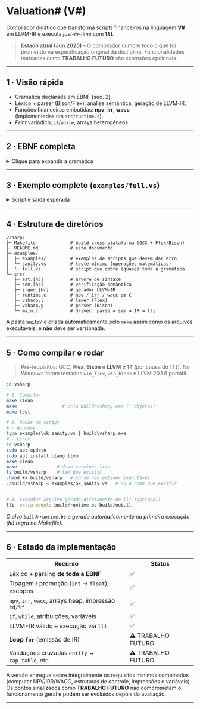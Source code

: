 # Valuation# (V#)

Compilador didático que transforma scripts financeiros na linguagem **V#** em
LLVM-IR e executa _just-in-time_ com **`lli`**.

> **Estado atual (Jun 2025)** – O compilador cumpre tudo o que foi prometido
> na especificação original da disciplina. Funcionalidades marcadas como
> **TRABALHO FUTURO** são extensões opcionais.

---

## 1 · Visão rápida

* Gramática declarada em EBNF (sec. 2).  
* Léxico + parser (Bison/Flex), análise semântica, geração de LLVM-IR.  
* Funções financeiras embutidas: **npv**, **irr**, **wacc**  
  (implementadas em `src/runtime.c`).  
* _Print_ variádico, `if`/`while`, arrays heterogêneos.

---

## 2 · EBNF completa

<details>
<summary>Clique para expandir a gramática</summary>

```ebnf
###############################################################################
# 2.1  Estrutura de programa
###############################################################################
<program>   ::= { <statement> }
<statement> ::=
      <entity_decl> | <cap_table_decl> | <equity_deal_decl> | <debt_decl>
    | <cost_debt_decl> | <cost_equity_decl> | <valuation_decl> | <metric_decl>
    | <print_stmt> | <var_decl> | <if_stmt> | <while_stmt> | <for_stmt>

<var_decl>  ::= "var" <ident> [ "=" <expression> ] ";"
<if_stmt>   ::= "if" "(" <expression> ")" <block> [ "else" <block> ]
<while_stmt>::= "while" "(" <expression> ")" <block>
<for_stmt>  ::= "for" "(" [ <var_decl> | <expression> ] ";"
                         [ <expression> ] ";" [ <expression> ] ")" <block>
<block>     ::= "{" { <statement> } "}"

###############################################################################
# 2.2  Entidades
###############################################################################
<entity_decl> ::= "entity" <ident> "{" <entity_body> "}"
<entity_body> ::= "legal_name" "=" <string> ";"
                | "jurisdiction" "=" <ident> ";"
                | "share_classes" "{" { <share_class> } "}"
<share_class> ::= <ident> "{"
                    "votes_per_share" "=" <number> ";"
                    "dividend_pref"   "=" <number> ";"
                  "}"

###############################################################################
# 2.3  Cap table
###############################################################################
<cap_table_decl> ::= "cap_table" <ident> "{" { <cap_section> } "}"
<cap_section>    ::= <ident> "{"
                       "holders" "=" "[" <holder_list> "]" ";"
                     "}"
<holder_list>    ::= <holder> { "," <holder> }
<holder>         ::= <string> ":" <number>

###############################################################################
# 2.4  Deals de equity e dívida
###############################################################################
<equity_deal_decl> ::= "deal" <ident> "{"
                        "type"            "=" "Equity" ";"
                        "issuer"          "=" <ident> ";"
                        "amount"          "=" <number> ";"
                        "price_per_share" "=" <number> ";"
                        "settlement_date" "=" <date>   ";"
                        "underwriters"    "=" "[" <string_list> "]" ";"
                      "}"
<debt_decl> ::= "debt_instrument" <ident> "{"
                 "issuer"       "=" <ident> ";"
                 "principal"    "=" <number> ";"
                 "coupon_rate"  "=" <number> ";"
                 "maturity"     "=" <date>   ";"
                 "payment_freq" "=" <ident>  ";"
               "}"

###############################################################################
# 2.5  Custos de capital
###############################################################################
<cost_debt_decl> ::= "cost_of_debt" <ident> "{"
                      "rating"   "=" <string> ";"
                      "spread"   "=" <number> ";"
                      "maturity" "=" <date>   ";"
                    "}"
<cost_equity_decl> ::= "cost_of_equity" <ident> "{"
                        "beta" "=" <number> ";"
                        "rf"   "=" <number> ";"
                        "rm"   "=" <number> ";"
                      "}"

###############################################################################
# 2.6  Valuation & métricas
###############################################################################
<valuation_decl> ::= "valuation" <ident> "{"
                      "cashflows" "=" "[" <number_list> "]" ";"
                      "rate"      "=" <expression> ";"
                      "result"    "=" <ident_call> ";"
                    "}"
<metric_decl> ::= <ident> "=" <metric_call> ";"
<metric_call> ::= "npv"  "(" <arg_list> ")"
                | "irr"  "(" <arg_list> ")"
                | "wacc" "(" <arg_list> ")"

###############################################################################
# 2.7  Expressões
###############################################################################
<expression> ::= <or_expr>
<or_expr>    ::= <and_expr> { "||" <and_expr> }
<and_expr>   ::= <cmp_expr> { "&&" <cmp_expr> }
<cmp_expr>   ::= <arith_expr> [ ( "==" | "!=" | ">" | "<" | ">=" | "<=" ) <arith_expr> ]
<arith_expr> ::= <term> { ( "+" | "-" ) <term> }
<term>       ::= <factor> { ( "*" | "/" ) <factor> }
<factor>     ::= { "+" | "-" | "!" } (
                   <number> | <ident> | <ident_call> | "(" <expression> ")"
                 )

###############################################################################
# 2.8  Outras produções utilitárias
###############################################################################
<ident_call>  ::= <ident> "(" [ <arg_list> ] ")"
<arg_list>    ::= <expression> { "," <expression> }
<string_list> ::= <string> { "," <string> }
<number_list> ::= <number> { "," <number> }

###############################################################################
# 2.9  Terminais
###############################################################################
<ident>  ::= letter { letter | digit | "_" }
<number> ::= digit { digit } [ "." digit { digit } ]
<string> ::= "\"" { any_char_except_quote } "\""
<date>   ::= digit digit digit digit "-" digit digit "-" digit digit
letter   ::= "A"…"Z" | "a"…"z"
digit    ::= "0"…"9"
```
</details>

---

## 3 · Exemplo completo (`examples/full.vs`)

<details>
<summary>Script e saída esperada</summary>

```v#
// Exemplo de script V# com variáveis genéricas, condicionais e laços

// 1. Definição de entidade e classes de ações
entity MyCorp {
  legal_name    = "My Corporate S.A.";  // Nome jurídico completo da empresa
  jurisdiction  = BR;                   // Código do país/jurisdição
  share_classes {
    common {
      votes_per_share = 1;              // Votos por ação da classe comum
      dividend_pref   = 0;              // Preferência de dividendos (0 = sem preferência)
    }
    preferred {
      votes_per_share = 0;              // Classe preferencial sem direito a voto
      dividend_pref   = 0.08;           // 8% de preferência ao receber dividendos
    }
  }
}

// 2. Definição da tabela de capitalização (cap table)
cap_table MyCorp {
  common {
    holders = ["Alice": 5000000, "Bob": 3000000];  // Quantidades de ações ordinárias
  }
  preferred {
    holders = ["FIPX": 2000000];                   // Quantidades de ações preferenciais
  }
}

// 3. Ofertas de Equity e Dívida
deal IPO1 {
  type             = Equity;              
  issuer           = MyCorp;              
  amount           = 100000000;           
  price_per_share  = 10.0;                
  settlement_date  = 2025-06-15;          
  underwriters     = ["BankA", "BankB"];  
}

debt_instrument Bond2025 {
  issuer       = MyCorp;                  
  principal    = 200000000;               
  coupon_rate  = 0.075;                   
  maturity     = 2030-05-01;              
  payment_freq = semiannual;              
}

// 4. Declaração de variáveis genéricas
var npv1  = npv(0.10, [-100000000, 30000000, 35000000, 40000000]);  // NPV com taxa de 10%
var irr1  = irr([-100000000, 30000000, 35000000, 40000000]);        // IRR do fluxo de caixa
var wacc1 = wacc(400000000, 200000000, 0.10, 0.075);                // WACC com equity/debt e custos

// 5. Condicional: avaliar se o NPV é positivo
if (npv1 > 0) {
  print("NPV positivo; proceed with deal");  
} else {
  print("NPV negativo; review assumptions");  
}

// 6. Loop while: simular NPV para diferentes taxas de desconto
var rate = 0.05;                          // taxa inicial de 5%
while (rate <= 0.15) {                    // até 15%
  var npv_loop = npv(rate, [-100000000, 30000000, 35000000, 40000000]);
  print("Taxa:", rate);                  // exibe a taxa corrente
  print("NPV:", npv_loop);               // exibe o NPV calculado
  rate = rate + 0.01;                    // incremento de 1 ponto percentual
}

// 7. Impressão final de métricas
print("IRR final:", irr1);               
print("WACC final:", wacc1);             
````

### Execução típica

```
NPV negativo; review assumptions
Taxa: 0.050000
NPV:  -5129035.741281
⋯
Taxa: 0.150000
NPV: -21147365.825594
IRR final:  0.023647
WACC final: 0.091667
```

</details>

---

## 4 · Estrutura de diretórios

```
vsharp/
├─ Makefile             # build cross-plataforma (GCC + Flex/Bison)
├─ README.md            # este documento
├─ examples/
│  ├─ examples/         # exemplos de scripts que devem dar erro
│  └─ sanity.vs         # teste mínimo (operações matemáticas) 
│  └─ full.vs           # script que cobre (quase) toda a gramática
└─ src/
   ├─ ast.[hc]          # árvore de sintaxe
   ├─ sem.[hc]          # verificação semântica
   ├─ irgen.[hc]        # gerador LLVM-IR
   ├─ runtime.c         # npv / irr / wacc em C
   ├─ vsharp.l          # lexer (Flex)
   ├─ vsharp.y          # parser (Bison)
   └─ main.c            # driver: parse → sem → IR → lli
```

A pasta **`build/`** é criada automaticamente pelo `make` assim como os arquivos executáveis, e **não** deve ser
versionada.

---

## 5 · Como compilar e rodar

> Pré-requisitos: GCC, **Flex**, **Bison** e **LLVM ≥ 14** (por causa do
> `lli`).  No Windows foram testados `win_flex`, `win_bison` e
> LLVM 20.1.6 portátil.

```bash
cd vsharp

# 1. Compilar
make clean
make                 # cria build/vsharp.exe (+ objetos)
make test

# 2. Rodar um script
# · Windows
type examples\ok_sanity.vs | build\vsharp.exe
# · Linux
cd vsharp
sudo apt update
sudo apt install clang llvm
make clean
make               # deve terminar liso
ls build/vsharp    # tem que existir
chmod +x build/vsharp   # só se não estiver executável
./build/vsharp < examples/ok_sanity.vs   # ou o nome que existir


# 3. Executar arquivo gerado diretamente no lli (opcional)
lli -extra-module build/runtime.bc build/out.ll
```

*O alvo `build/runtime.bc` é gerado automaticamente na primeira execução
(há regra no Makefile).*

---

## 6 · Estado da implementação

| Recurso                                              | Status             |
| ---------------------------------------------------- | ------------------ |
| Léxico + parsing **de toda a EBNF**                  | ✅                  |
| Tipagem / promoção (`int` → `float`), escopos        | ✅                  |
| `npv`, `irr`, `wacc`, arrays heap, impressão `%d/%f` | ✅                  |
| `if`, `while`, atribuições, variáveis                | ✅                  |
| LLVM-IR válido e execução via `lli`                  | ✅                  |
| **Loop `for`** (emissão de IR)                       | ⚠️ TRABALHO FUTURO |
| Validações cruzadas `entity ↔ cap_table`, etc.       | ⚠️ TRABALHO FUTURO |

A versão entregue cobre integralmente os requisitos mínimos combinados
(computar NPV/IRR/WACC, estruturas de controle, impressões e variáveis).
Os pontos sinalizados como **TRABALHO FUTURO** não comprometem o
funcionamento geral e podem ser evoluídos depois da avaliação.

---
